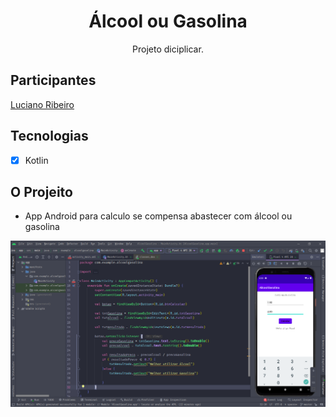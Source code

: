 <h1 align="center">
Álcool ou Gasolina
</h1>

<p align="center">Projeto diciplicar.</p>

## Participantes

[Luciano Ribeiro](https://github.com/lucianorbr)

## Tecnologias

- [x] Kotlin

## O Projeito
- App Android para calculo se compensa abastecer com álcool ou gasolina

<p align="center">
  <img alt="Footer" src="./.github/APP.png">
</p>
